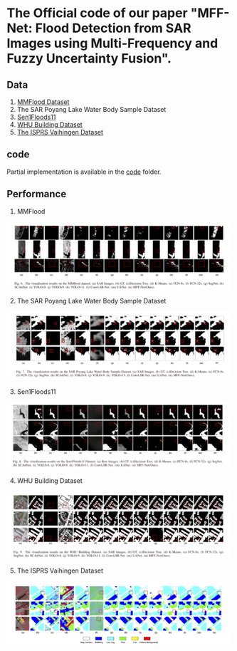 # The Official  code of our paper "MFF-Net: Flood Detection from SAR Images using Multi-Frequency and Fuzzy Uncertainty Fusion".



## Data

1. [MMFlood Dataset](https://ieee-dataport.org/documents/mmflood-multimodal-dataset-flood-delineation-satellite-imagery)
2. The SAR Poyang Lake Water Body Sample Dataset
3. [Sen1Floods11](https://github.com/cloudtostreet/Sen1Floods11)
4. [WHU Building Dataset](https://study.rsgis.whu.edu.cn/pages/download/building_dataset.html)
5. [The ISPRS Vaihingen Dataset](https://www.isprs.org/resources/datasets/benchmarks/UrbanSemLab/default.aspx)

## code

Partial implementation is available in the [code](MFF-Net/code) folder.  

## Performance

1. MMFlood

![](MFF-Net/picture/MMFlood_result.png)

2. The SAR Poyang Lake Water Body Sample Dataset

![](MFF-Net/picture/poyanghu.png)

3. Sen1Floods11

![](MFF-Net/picture/Sen1Floods11.png)

4. WHU Building Dataset

![](MFF-Net/picture/WUH.png)

5. The ISPRS Vaihingen Dataset

![](MFF-Net/picture/ISPRS.png)

